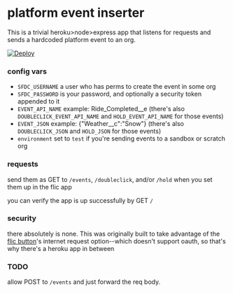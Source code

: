 # platform event inserter

This is a trivial heroku>node>express app that listens for requests and sends a hardcoded platform event to an org.

[![Deploy](https://www.herokucdn.com/deploy/button.svg)](https://heroku.com/deploy?template=https%3A%2F%2Fgithub.com%2Fmshanemc%2Fplatform-event-flic)

### config vars

* `SFDC_USERNAME` a user who has perms to create the event in some org
* `SFDC_PASSWORD` is your password, and optionally a security token appended to it
* `EVENT_API_NAME` example: Ride_Completed__e (there's also `DOUBLECLICK_EVENT_API_NAME` and `HOLD_EVENT_API_NAME` for those events)
* `EVENT_JSON` example: {"Weather__c":"Snow"} (there's also `DOUBLECLICK_JSON` and `HOLD_JSON` for those events)
* `environment` set to `test` if you're sending events to a sandbox or scratch org
### requests

send them as GET to `/events`, `/doubleclick`, and/or `/hold` when you set them up in the flic app

you can verify the app is up successfully by GET `/`

### security

there absolutely is none.  This was originally built to take advantage of the [flic button](https://flic.io/)'s internet request option--which doesn't support oauth, so that's why there's a heroku app in between

### TODO
allow POST to `/events` and just forward the req body.


